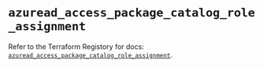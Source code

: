# `azuread_access_package_catalog_role_assignment`

Refer to the Terraform Registory for docs: [`azuread_access_package_catalog_role_assignment`](https://registry.terraform.io/providers/hashicorp/azuread/2.45.0/docs/resources/access_package_catalog_role_assignment).
